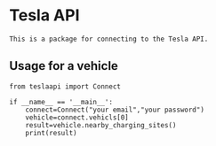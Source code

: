 # Tesla API

    This is a package for connecting to the Tesla API.

## Usage for a vehicle
```
from teslaapi import Connect

if __name__ == '__main__':
    connect=Connect("your email","your password")
    vehicle=connect.vehicls[0]
    result=vehicle.nearby_charging_sites()
    print(result)
```